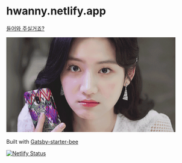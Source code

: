 # hwanny.netlify.app

<a href="https://hwanny.netlify.app/" target="_blank">들어와 주실거죠?</a>

![](/assets/baegyul.gif)

Built with [Gatsby-starter-bee](https://github.com/jaeyeophan/gatsby-starter-bee)

[![Netlify Status](https://api.netlify.com/api/v1/badges/3d919f5a-6578-4739-a990-91067fe6ead7/deploy-status)](https://app.netlify.com/sites/hwanny/deploys)
